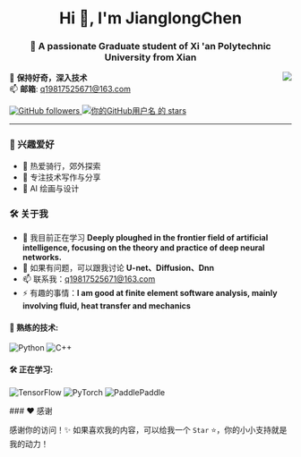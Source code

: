 <h1 align="center">Hi 👋, I'm JianglongChen</h1>  
<h3 align="center">🚀 A passionate Graduate student of Xi 'an Polytechnic University from Xian</h3>  


<img   align="right" src="https://github-readme-stats.vercel.app/api?username=jianglongChen&locale=cn&line_height=33&show_icons=true&hide=&theme=radical&rank_icon=default&custom_title=活跃"/>
<p align="center">  
  
  🚀 **保持好奇，深入技术**  
  📫 **邮箱**: q19817525671@163.com    
</p>  
  <a href="https://github.com/你的GitHub用户名?tab=repositories">  
    <img alt="GitHub followers" src="https://img.shields.io/github/followers/你的GitHub用户名?color=green&logo=github">  
  </a>  
  <a href="https://github.com/你的GitHub用户名">  
    <img src="https://img.shields.io/github/stars/你的GitHub用户名?affiliations=OWNER&color=yellow&style=flat" alt="你的GitHub用户名 的 stars" />  
  </a>  
</p>  

---  
### 🎯 兴趣爱好  
- 🚵 热爱骑行，郊外探索  
- 📖 专注技术写作与分享  
- 🎨 AI 绘画与设计

### 🛠️ 关于我  

- 🌱 我目前正在学习 **Deeply ploughed in the frontier field of artificial intelligence, focusing on the theory and practice of deep neural networks.**  
- 💬 如果有问题，可以跟我讨论 **U-net、Diffusion、Dnn**  
- 📫 联系我：q19817525671@163.com  
- ⚡ 有趣的事情：**I am good at finite element software analysis, mainly involving fluid, heat transfer and mechanics**   

#### 🚀 熟练的技术:  

<p align="left">  
  <img src="https://img.shields.io/badge/-Python-3776AB?style=flat-square&logo=python&logoColor=white" alt="Python"/>  
  <img src="https://img.shields.io/badge/-C++-00599C?style=flat-square&logo=cplusplus&logoColor=white" alt="C++"/>  
</p>  

#### 🛠 正在学习:  
<p align="left">  
  <img src="https://img.shields.io/badge/-TensorFlow-FF6F00?style=flat-square&logo=tensorflow&logoColor=white" alt="TensorFlow"/>  
  <img src="https://img.shields.io/badge/-PyTorch-EE4C2C?style=flat-square&logo=pytorch&logoColor=white" alt="PyTorch"/>  
  <img src="https://img.shields.io/badge/PaddlePaddle-2683EE?logo=paddlepaddle&logoColor=fff&style=flat-square" alt="PaddlePaddle"/>  
</p>  
### ❤️ 感谢  

感谢你的访问！✨ 如果喜欢我的内容，可以给我一个 `Star` ⭐，你的小小支持就是我的动力！  
